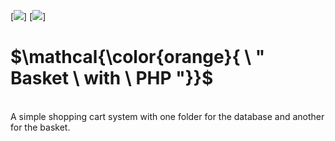 [![](https://img.shields.io/badge/CSS-pink?style=for-the-badge)]
[![](https://img.shields.io/badge/POO-blue?style=for-the-badge)]
<br>
# $\mathcal{\color{orange}{ \ " Basket \ with \ PHP "}}$<br>
<br>
A simple shopping cart system with one folder for the database and another for the basket.
